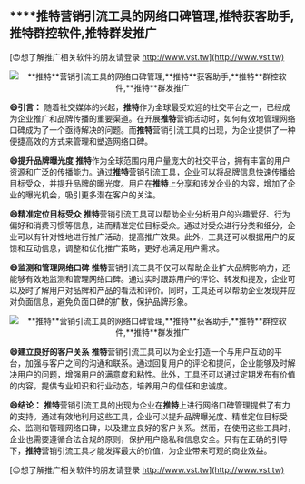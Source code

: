 ## ****推特**营销引流工具的网络口碑管理,**推特**获客助手,**推特**群控软件,**推特**群发推广**

[😍想了解推广相关软件的朋友请登录 http://www.vst.tw](http://www.vst.tw)

 <center><img src="https://vst.tw/MP4/tuiguang/png/7.png" alt="**推特**营销引流工具的网络口碑管理,**推特**获客助手,**推特**群控软件,**推特**群发推广"></center>

**😄引言：**
随着社交媒体的兴起，**推特**作为全球最受欢迎的社交平台之一，已经成为企业推广和品牌传播的重要渠道。在开展**推特**营销活动时，如何有效地管理网络口碑成为了一个亟待解决的问题。而**推特**营销引流工具的出现，为企业提供了一种便捷高效的方式来管理和塑造网络口碑。

**😄提升品牌曝光度**
**推特**作为全球范围内用户量庞大的社交平台，拥有丰富的用户资源和广泛的传播能力。通过**推特**营销引流工具，企业可以将品牌信息快速传播给目标受众，并提升品牌的曝光度。用户在**推特**上分享和转发企业的内容，增加了企业的曝光机会，吸引更多潜在客户的关注。

**😄精准定位目标受众**
**推特**营销引流工具可以帮助企业分析用户的兴趣爱好、行为偏好和消费习惯等信息，进而精准定位目标受众。通过对受众进行分类和细分，企业可以有针对性地进行推广活动，提高推广效果。此外，工具还可以根据用户的反馈和互动信息，调整和优化推广策略，更好地满足用户需求。

**😄监测和管理网络口碑**
**推特**营销引流工具不仅可以帮助企业扩大品牌影响力，还能够有效地监测和管理网络口碑。通过实时跟踪用户的评论、转发和提及，企业可以及时了解用户对品牌和产品的看法和评价。同时，工具还可以帮助企业发现并应对负面信息，避免负面口碑的扩散，保护品牌形象。

 <center><img src="https://vst.tw/MP4/tuiguang/png/1.png" alt="**推特**营销引流工具的网络口碑管理,**推特**获客助手,**推特**群控软件,**推特**群发推广"></center>

**😄建立良好的客户关系**
**推特**营销引流工具可以为企业打造一个与用户互动的平台，加强与客户之间的沟通和联系。通过回复用户的评论和提问，企业能够及时解决用户的问题，增强用户的满意度和粘性。此外，工具还可以通过定期发布有价值的内容，提供专业知识和行业动态，培养用户的信任和忠诚度。

**😄结论：**
**推特**营销引流工具的出现为企业在**推特**上进行网络口碑管理提供了有力的支持。通过有效地利用这些工具，企业可以提升品牌曝光度、精准定位目标受众、监测和管理网络口碑，以及建立良好的客户关系。然而，在使用这些工具时，企业也需要遵循合法合规的原则，保护用户隐私和信息安全。只有在正确的引导下，**推特**营销引流工具才能发挥最大的价值，为企业带来可观的商业效益。

[😍想了解推广相关软件的朋友请登录 http://www.vst.tw](http://www.vst.tw)



